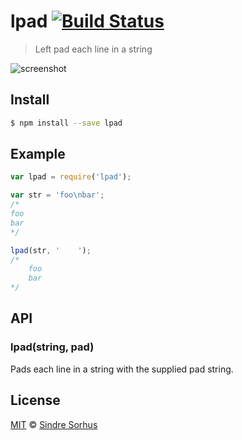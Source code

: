 # lpad [![Build Status](https://travis-ci.org/sindresorhus/lpad.png?branch=master)](https://travis-ci.org/sindresorhus/lpad)

> Left pad each line in a string

![screenshot](screenshot.png)


## Install

```bash
$ npm install --save lpad
```

## Example

```js
var lpad = require('lpad');

var str = 'foo\nbar';
/*
foo
bar
*/

lpad(str, '    ');
/*
    foo
    bar
*/
```


## API

### lpad(string, pad)

Pads each line in a string with the supplied pad string.


## License

[MIT](http://opensource.org/licenses/MIT) © [Sindre Sorhus](http://sindresorhus.com)
